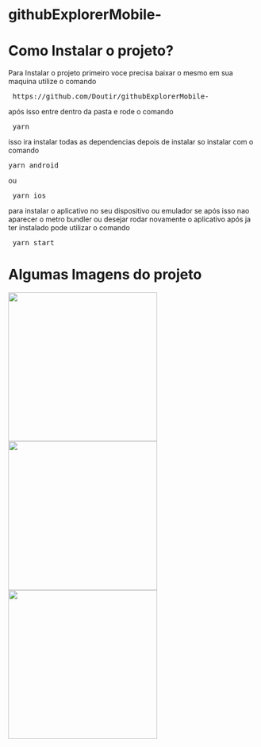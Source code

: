 # githubExplorerMobile-

<h1> Como Instalar o projeto? </h1>
  <p> Para Instalar o projeto primeiro voce precisa baixar o mesmo em sua maquina utilize o comando <pre> https://github.com/Doutir/githubExplorerMobile- </pre> 
  após isso entre dentro da pasta e rode o comando <pre> yarn </pre> isso ira instalar todas as dependencias depois de instalar so instalar com o comando <pre>yarn android </pre> ou <pre> yarn ios </pre> 
  para instalar o aplicativo no seu dispositivo ou emulador se após isso nao aparecer o metro bundler ou desejar rodar novamente o aplicativo após ja ter instalado pode utilizar o comando <pre> yarn start </pre> </p>
 
<h1> Algumas Imagens do projeto </h1>

<img src ='https://media-exp1.licdn.com/dms/image/C4D22AQHIIYcgEv9ppA/feedshare-shrink_800/0?e=1598486400&v=beta&t=fIw-5pVLp1Q6izhr7ISH6-nVxfOuRLoNt22zOuzyV30' width='300' /> <img src ='https://media-exp1.licdn.com/dms/image/C4D22AQEkzo7MiRYtmg/feedshare-shrink_800/0?e=1598486400&v=beta&t=eXG2H_z30G4UgcaOnG_BgLyHz48sltTT_wyaKiXhVy4' width='300' /> <img src ='https://media-exp1.licdn.com/dms/image/C4D22AQFI9aoOUeU9Jg/feedshare-shrink_800/0?e=1598486400&v=beta&t=JBvmjdJH0otcXuDZqTBX97_2OdjTyi9fncc6NJLS2JU' width='300' />
